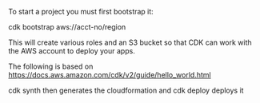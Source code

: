 To start a project you must first bootstrap it:

cdk bootstrap aws://acct-no/region

This will create various roles and an S3 bucket so that CDK can work with the AWS account to deploy your apps.

The following is based on https://docs.aws.amazon.com/cdk/v2/guide/hello_world.html

cdk synth then generates the cloudformation and cdk deploy deploys it


